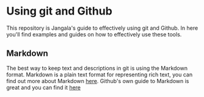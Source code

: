 # Using git and Github

This repository is Jangala's guide to effectively using git and Github. In here you'll find examples and guides on how to effectively use these tools.

## Markdown

The best way to keep text and descriptions in git is using the Markdown format. Markdown is a plain text format for representing rich text, you can find out more about Markdown [here](https://en.wikipedia.org/wiki/Markdown). Github's own guide to Markdown is great and you can find it [here](https://docs.github.com/en/get-started/writing-on-github/getting-started-with-writing-and-formatting-on-github/basic-writing-and-formatting-syntax)

